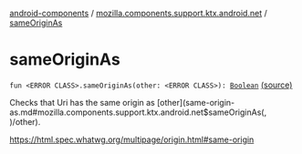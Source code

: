 [android-components](../index.md) / [mozilla.components.support.ktx.android.net](index.md) / [sameOriginAs](./same-origin-as.md)

# sameOriginAs

`fun <ERROR CLASS>.sameOriginAs(other: <ERROR CLASS>): `[`Boolean`](https://kotlinlang.org/api/latest/jvm/stdlib/kotlin/-boolean/index.html) [(source)](https://github.com/mozilla-mobile/android-components/blob/master/components/support/ktx/src/main/java/mozilla/components/support/ktx/android/net/Uri.kt#L55)

Checks that Uri has the same origin as [other](same-origin-as.md#mozilla.components.support.ktx.android.net$sameOriginAs(, )/other).

https://html.spec.whatwg.org/multipage/origin.html#same-origin

